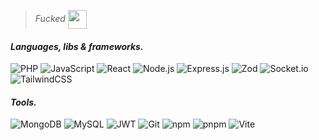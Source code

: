 >_Fucked_    <img src="https://media.tenor.com/uvs84qLH_l8AAAAi/nahh-nah.gif" width="30px" align="center">

#### _Languages, libs & frameworks._

<!--![HTML](https://img.shields.io/badge/HTML-E34F26?style=for-the-badge&logo=html5&logoColor=white)-->
<!--![CSS](https://img.shields.io/badge/CSS-1572B6?style=for-the-badge&logo=css3&logoColor=white)-->
![PHP](https://img.shields.io/badge/PHP-777BB4?style=for-the-badge&logo=php&logoColor=white)
![JavaScript](https://img.shields.io/badge/JavaScript-000000?style=for-the-badge&logo=javascript&logoColor=F7DF1E)
![React](https://img.shields.io/badge/React-282c34?style=for-the-badge&logo=react&logoColor=61DAFB)
![Node.js](https://img.shields.io/badge/Node.js-339933?style=for-the-badge&logo=node.js&logoColor=white)
![Express.js](https://img.shields.io/badge/Express.js-78c461?style=for-the-badge&logo=express&logoColor=white)
![Zod](https://img.shields.io/badge/Zod-3B82F6?style=for-the-badge&logo=Zod&logoColor=white)
![Socket.io](https://img.shields.io/badge/Socket.io-000000?style=for-the-badge&logo=socket.io&logoColor=white)
![TailwindCSS](https://img.shields.io/badge/TailwindCSS-FFFFFF?style=for-the-badge&logo=tailwindcss&logoColor=38BCF9)


#### _Tools._

![MongoDB](https://img.shields.io/badge/MongoDB-47A248?style=for-the-badge&logo=mongodb&logoColor=white)
![MySQL](https://img.shields.io/badge/MySQL-4479A1?style=for-the-badge&logo=mysql&logoColor=white)
![JWT](https://img.shields.io/badge/JWT-000000?style=for-the-badge&logo=JSON%20web%20tokens&logoColor=white)
![Git](https://img.shields.io/badge/Git-F05032?style=for-the-badge&logo=git&logoColor=white)
![npm](https://img.shields.io/badge/npm-CB3837?style=for-the-badge&logo=npm&logoColor=white)
![pnpm](https://img.shields.io/badge/pnpm-ffffff?style=for-the-badge&logo=pnpm&logoColor=f69220)
![Vite](https://img.shields.io/badge/Vite-FFD62E?style=for-the-badge&logo=Vite&logoColor=646CFF)


<!-- Old JS badge ![JavaScript](https://img.shields.io/badge/JavaScript-F7DF1E?style=for-the-badge&logo=javascript&logoColor=black) -->

